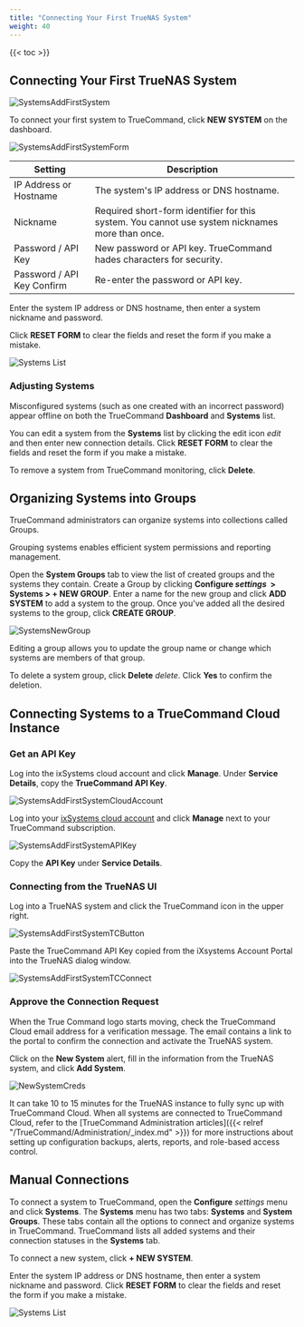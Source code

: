 ```yaml
---
title: "Connecting Your First TrueNAS System"
weight: 40
---
```


{{< toc >}}

## Connecting Your First TrueNAS System

![SystemsAddFirstSystem](/images/TrueCommand/2.0/SystemsAddFirstSystem.png "Adding Your First System")

To connect your first system to TrueCommand, click **NEW SYSTEM** on the dashboard.

![SystemsAddFirstSystemForm](/images/TrueCommand/2.0/SystemsAddFirstSystemForm.png "Adding Your First System")

| Setting | Description |
|------|------|
| IP Address or Hostname | The system's IP address or DNS hostname. |
| Nickname | Required short-form identifier for this system. You cannot use system nicknames more than once. |
| Password / API Key | New password or API key. TrueCommand hades characters for security. |
| Password / API Key Confirm | Re-enter the password or API key. |

Enter the system IP address or DNS hostname, then enter a system nickname and password.

Click **RESET FORM** to clear the fields and reset the form if you make a mistake.

![Systems List](/images/TrueCommand/2.1/SystemsPage.png "Systems List")

### Adjusting Systems

Misconfigured systems (such as one created with an incorrect password) appear offline on both the TrueCommand **Dashboard** and **Systems** list.

You can edit a system from the **Systems** list by clicking the edit icon <i class="material-icons" aria-hidden="true" title="edit">edit</i> and then enter new connection details. Click **RESET FORM** to clear the fields and reset the form if you make a mistake.

To remove a system from TrueCommand monitoring, click **Delete**.

## Organizing Systems into Groups

TrueCommand administrators can organize systems into collections called Groups.

Grouping systems enables efficient system permissions and reporting management.

Open the **System Groups** tab to view the list of created groups and the systems they contain.
Create a Group by clicking **Configure <i class="material-icons" aria-hidden="true" title="Settings">settings</i>&nbsp; > Systems > + NEW GROUP**.
Enter a name for the new group and click **ADD SYSTEM** to add a system to the group.
Once you've added all the desired systems to the group, click **CREATE GROUP**.

![SystemsNewGroup](/images/TrueCommand/2.0/SystemsGroupsNewGroup.png "New System Group")

Editing a group allows you to update the group name or change which systems are members of that group.

To delete a system group, click **Delete** <i class="material-icons" aria-hidden="true" title="Delete">delete</i>.
Click **Yes** to confirm the deletion.

## Connecting Systems to a TrueCommand Cloud Instance

### Get an API Key

Log into the ixSystems cloud account and click **Manage**.
Under **Service Details**, copy the **TrueCommand API Key**.

![SystemsAddFirstSystemCloudAccount](/images/TrueCommand/2.0/SystemsAddFirstSystemCloudAccount.png "Connecting from TrueCommand Cloud")

Log into your [ixSystems cloud account](https://portal.ixsystems.com) and click **Manage** next to your TrueCommand subscription.

![SystemsAddFirstSystemAPIKey](/images/TrueCommand/2.0/SystemsAddFirstSystemAPIKey.png "Connecting from TrueCommand Cloud")

Copy the **API Key** under **Service Details**.

### Connecting from the TrueNAS UI

Log into a TrueNAS system and click the TrueCommand icon in the upper right.

![SystemsAddFirstSystemTCButton](/images/TrueCommand/2.0/SystemsAddFirstSystemTCButton.png "Connecting from TrueNAS")

Paste the TrueCommand API Key copied from the iXsystems Account Portal into the TrueNAS dialog window. 

![SystemsAddFirstSystemTCConnect](/images/TrueCommand/2.0/SystemsAddFirstSystemTCConnect.png "Connecting TrueNAS to TrueCommand Cloud")

### Approve the Connection Request

When the True Command logo starts moving, check the TrueCommand Cloud email address for a verification message.
The email contains a link to the portal to confirm the connection and activate the TrueNAS system.

Click on the **New System** alert, fill in the information from the TrueNAS system, and click **Add System**.

![NewSystemCreds](/images/TrueCommand/1.3/NewSystemCreds.png "Registering TrueNAS in TrueCommand Cloud")

It can take 10 to 15 minutes for the TrueNAS instance to fully sync up with TrueCommand Cloud.
When all systems are connected to TrueCommand Cloud, refer to the [TrueCommand Administration articles]({{< relref "/TrueCommand/Administration/_index.md" >}}) for more instructions about setting up configuration backups, alerts, reports, and role-based access control.

## Manual Connections

To connect a system to TrueCommand, open the **Configure** <i class="material-icons" aria-hidden="true" title="Settings">settings</i> menu and click **Systems**.
The **Systems** menu has two tabs: **Systems** and **System Groups**.
These tabs contain all the options to connect and organize systems in TrueCommand.
TrueCommand lists all added systems and their connection statuses in the **Systems** tab.

To connect a new system, click **+ NEW SYSTEM**.

Enter the system IP address or DNS hostname, then enter a system nickname and password.
Click **RESET FORM** to clear the fields and reset the form if you make a mistake.

![Systems List](/images/TrueCommand/2.1/SystemsPage.png "Systems List")